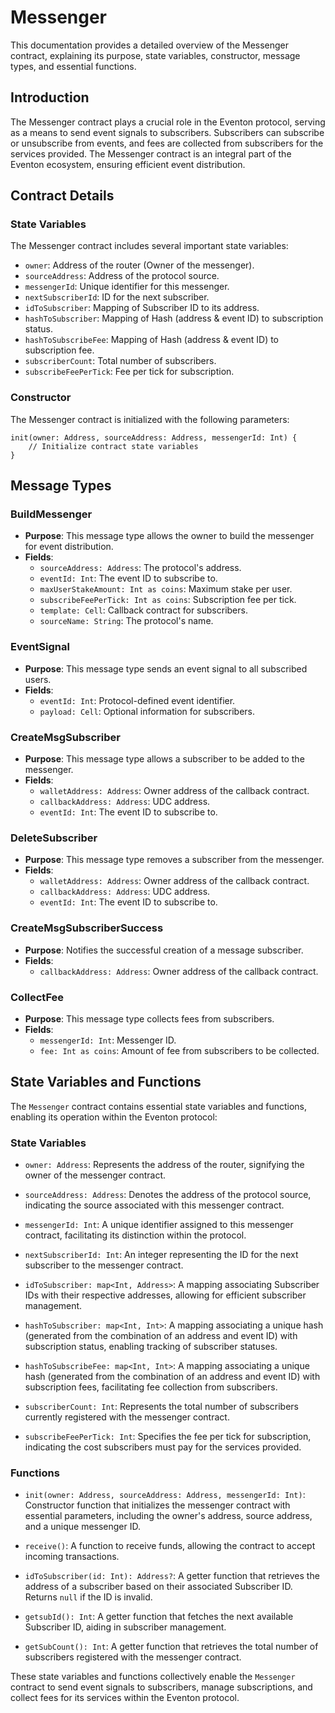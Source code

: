 # Messenger

This documentation provides a detailed overview of the Messenger contract, explaining its purpose, state variables, constructor, message types, and essential functions.

## Introduction

The Messenger contract plays a crucial role in the Eventon protocol, serving as a means to send event signals to subscribers. Subscribers can subscribe or unsubscribe from events, and fees are collected from subscribers for the services provided. The Messenger contract is an integral part of the Eventon ecosystem, ensuring efficient event distribution.

## Contract Details

### State Variables

The Messenger contract includes several important state variables:

- `owner`: Address of the router (Owner of the messenger).
- `sourceAddress`: Address of the protocol source.
- `messengerId`: Unique identifier for this messenger.
- `nextSubscriberId`: ID for the next subscriber.
- `idToSubscriber`: Mapping of Subscriber ID to its address.
- `hashToSubscriber`: Mapping of Hash (address & event ID) to subscription status.
- `hashToSubscribeFee`: Mapping of Hash (address & event ID) to subscription fee.
- `subscriberCount`: Total number of subscribers.
- `subscribeFeePerTick`: Fee per tick for subscription.

### Constructor

The Messenger contract is initialized with the following parameters:

```solidity
init(owner: Address, sourceAddress: Address, messengerId: Int) {
    // Initialize contract state variables
}
```

## Message Types

### BuildMessenger

- **Purpose**: This message type allows the owner to build the messenger for event distribution.
- **Fields**:
  - `sourceAddress: Address`: The protocol's address.
  - `eventId: Int`: The event ID to subscribe to.
  - `maxUserStakeAmount: Int as coins`: Maximum stake per user.
  - `subscribeFeePerTick: Int as coins`: Subscription fee per tick.
  - `template: Cell`: Callback contract for subscribers.
  - `sourceName: String`: The protocol's name.

### EventSignal

- **Purpose**: This message type sends an event signal to all subscribed users.
- **Fields**:
  - `eventId: Int`: Protocol-defined event identifier.
  - `payload: Cell`: Optional information for subscribers.

### CreateMsgSubscriber

- **Purpose**: This message type allows a subscriber to be added to the messenger.
- **Fields**:
  - `walletAddress: Address`: Owner address of the callback contract.
  - `callbackAddress: Address`: UDC address.
  - `eventId: Int`: The event ID to subscribe to.

### DeleteSubscriber

- **Purpose**: This message type removes a subscriber from the messenger.
- **Fields**:
  - `walletAddress: Address`: Owner address of the callback contract.
  - `callbackAddress: Address`: UDC address.
  - `eventId: Int`: The event ID to subscribe to.

### CreateMsgSubscriberSuccess

- **Purpose**: Notifies the successful creation of a message subscriber.
- **Fields**:
  - `callbackAddress: Address`: Owner address of the callback contract.

### CollectFee

- **Purpose**: This message type collects fees from subscribers.
- **Fields**:
  - `messengerId: Int`: Messenger ID.
  - `fee: Int as coins`: Amount of fee from subscribers to be collected.

## State Variables and Functions

The `Messenger` contract contains essential state variables and functions, enabling its operation within the Eventon protocol:

### State Variables

- `owner: Address`: Represents the address of the router, signifying the owner of the messenger contract.

- `sourceAddress: Address`: Denotes the address of the protocol source, indicating the source associated with this messenger contract.

- `messengerId: Int`: A unique identifier assigned to this messenger contract, facilitating its distinction within the protocol.

- `nextSubscriberId: Int`: An integer representing the ID for the next subscriber to the messenger contract.

- `idToSubscriber: map<Int, Address>`: A mapping associating Subscriber IDs with their respective addresses, allowing for efficient subscriber management.

- `hashToSubscriber: map<Int, Int>`: A mapping associating a unique hash (generated from the combination of an address and event ID) with subscription status, enabling tracking of subscriber statuses.

- `hashToSubscribeFee: map<Int, Int>`: A mapping associating a unique hash (generated from the combination of an address and event ID) with subscription fees, facilitating fee collection from subscribers.

- `subscriberCount: Int`: Represents the total number of subscribers currently registered with the messenger contract.

- `subscribeFeePerTick: Int`: Specifies the fee per tick for subscription, indicating the cost subscribers must pay for the services provided.

### Functions

- `init(owner: Address, sourceAddress: Address, messengerId: Int)`: Constructor function that initializes the messenger contract with essential parameters, including the owner's address, source address, and a unique messenger ID.

- `receive()`: A function to receive funds, allowing the contract to accept incoming transactions.

- `idToSubscriber(id: Int): Address?`: A getter function that retrieves the address of a subscriber based on their associated Subscriber ID. Returns `null` if the ID is invalid.

- `getsubId(): Int`: A getter function that fetches the next available Subscriber ID, aiding in subscriber management.

- `getSubCount(): Int`: A getter function that retrieves the total number of subscribers registered with the messenger contract.

These state variables and functions collectively enable the `Messenger` contract to send event signals to subscribers, manage subscriptions, and collect fees for its services within the Eventon protocol.
